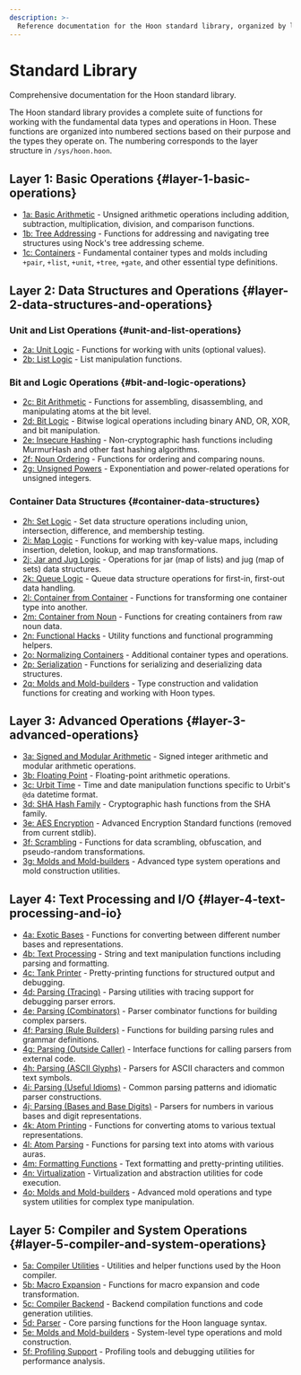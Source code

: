 ```yaml
---
description: >-
  Reference documentation for the Hoon standard library, organized by layer from basic arithmetic to advanced compiler operations and text processing.
---
```


# Standard Library

Comprehensive documentation for the Hoon standard library.

The Hoon standard library provides a complete suite of functions for working with the fundamental data types and operations in Hoon. These functions are organized into numbered sections based on their purpose and the types they operate on. The numbering corresponds to the layer structure in `/sys/hoon.hoon`.

## Layer 1: Basic Operations {#layer-1-basic-operations}
- [1a: Basic Arithmetic](./1a.md) - Unsigned arithmetic operations including addition, subtraction, multiplication, division, and comparison functions.
- [1b: Tree Addressing](./1b.md) - Functions for addressing and navigating tree structures using Nock's tree addressing scheme.
- [1c: Containers](./1c.md) - Fundamental container types and molds including `+pair`, `+list`, `+unit`, `+tree`, `+gate`, and other essential type definitions.

## Layer 2: Data Structures and Operations {#layer-2-data-structures-and-operations}

### Unit and List Operations {#unit-and-list-operations}
- [2a: Unit Logic](./2a.md) - Functions for working with units (optional values).
- [2b: List Logic](./2b.md) - List manipulation functions.

### Bit and Logic Operations {#bit-and-logic-operations}
- [2c: Bit Arithmetic](./2c.md) - Functions for assembling, disassembling, and manipulating atoms at the bit level.
- [2d: Bit Logic](./2d.md) - Bitwise logical operations including binary AND, OR, XOR, and bit manipulation.
- [2e: Insecure Hashing](./2e.md) - Non-cryptographic hash functions including MurmurHash and other fast hashing algorithms.
- [2f: Noun Ordering](./2f.md) - Functions for ordering and comparing nouns.
- [2g: Unsigned Powers](./2g.md) - Exponentiation and power-related operations for unsigned integers.

### Container Data Structures {#container-data-structures}
- [2h: Set Logic](./2h.md) - Set data structure operations including union, intersection, difference, and membership testing.
- [2i: Map Logic](./2i.md) - Functions for working with key-value maps, including insertion, deletion, lookup, and map transformations.
- [2j: Jar and Jug Logic](./2j.md) - Operations for jar (map of lists) and jug (map of sets) data structures.
- [2k: Queue Logic](./2k.md) - Queue data structure operations for first-in, first-out data handling.
- [2l: Container from Container](./2l.md) - Functions for transforming one container type into another.
- [2m: Container from Noun](./2m.md) - Functions for creating containers from raw noun data.
- [2n: Functional Hacks](./2n.md) - Utility functions and functional programming helpers.
- [2o: Normalizing Containers](./2o.md) - Additional container types and operations.
- [2p: Serialization](./2p.md) - Functions for serializing and deserializing data structures.
- [2q: Molds and Mold-builders](2q.md) - Type construction and validation functions for creating and working with Hoon types.

## Layer 3: Advanced Operations {#layer-3-advanced-operations}

- [3a: Signed and Modular Arithmetic](./3a.md) - Signed integer arithmetic and modular arithmetic operations.
- [3b: Floating Point](./3b.md) - Floating-point arithmetic operations.
- [3c: Urbit Time](./3c.md) - Time and date manipulation functions specific to Urbit's `@da` datetime format.
- [3d: SHA Hash Family](./3d.md) - Cryptographic hash functions from the SHA family.
- [3e: AES Encryption](./3e.md) - Advanced Encryption Standard functions (removed from current stdlib).
- [3f: Scrambling](./3f.md) - Functions for data scrambling, obfuscation, and pseudo-random transformations.
- [3g: Molds and Mold-builders](3g.md) - Advanced type system operations and mold construction utilities.

## Layer 4: Text Processing and I/O {#layer-4-text-processing-and-io}

- [4a: Exotic Bases](./4a.md) - Functions for converting between different number bases and representations.
- [4b: Text Processing](./4b.md) - String and text manipulation functions including parsing and formatting.
- [4c: Tank Printer](./4c.md) - Pretty-printing functions for structured output and debugging.
- [4d: Parsing (Tracing)](4d.md) - Parsing utilities with tracing support for debugging parser errors.
- [4e: Parsing (Combinators)](4e.md) - Parser combinator functions for building complex parsers.
- [4f: Parsing (Rule Builders)](4f.md) - Functions for building parsing rules and grammar definitions.
- [4g: Parsing (Outside Caller)](4g.md) - Interface functions for calling parsers from external code.
- [4h: Parsing (ASCII Glyphs)](4h.md) - Parsers for ASCII characters and common text symbols.
- [4i: Parsing (Useful Idioms)](4i.md) - Common parsing patterns and idiomatic parser constructions.
- [4j: Parsing (Bases and Base Digits)](4j.md) - Parsers for numbers in various bases and digit representations.
- [4k: Atom Printing](./4k.md) - Functions for converting atoms to various textual representations.
- [4l: Atom Parsing](./4l.md) - Functions for parsing text into atoms with various auras.
- [4m: Formatting Functions](./4m.md) - Text formatting and pretty-printing utilities.
- [4n: Virtualization](./4n.md) - Virtualization and abstraction utilities for code execution.
- [4o: Molds and Mold-builders](./4o.md) - Advanced mold operations and type system utilities for complex type manipulation.

## Layer 5: Compiler and System Operations {#layer-5-compiler-and-system-operations}

- [5a: Compiler Utilities](./5a.md) - Utilities and helper functions used by the Hoon compiler.
- [5b: Macro Expansion](./5b.md) - Functions for macro expansion and code transformation.
- [5c: Compiler Backend](./5c.md) - Backend compilation functions and code generation utilities.
- [5d: Parser](./5d.md) - Core parsing functions for the Hoon language syntax.
- [5e: Molds and Mold-builders](./5e.md) - System-level type operations and mold construction.
- [5f: Profiling Support](./5f.md) - Profiling tools and debugging utilities for performance analysis.
